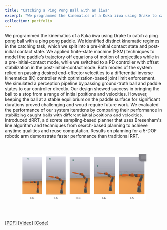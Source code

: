```yaml
---
title: "Catching a Ping Pong Ball with an iiwa"
excerpt: "We programmed the kinematics of a Kuka iiwa using Drake to catch a ping pong ball with a ping pong paddle."
collection: portfolio
---
```


We programmed the kinematics of a Kuka iiwa using Drake to catch a ping pong ball with a ping pong paddle. We identified distinct kinematic regimes in the catching task, which we split into a pre-initial contact state and post-initial contact state. We applied finite-state machine (FSM) techniques to model the paddle’s trajectory off equations of motion of projectiles while in a pre-initial-contact mode, while we switched to a PD controller with offset stabilization in the post-initial-contact mode. Both modes of the system relied on passing desired end-effector velocities to a differential inverse kinematics (IK) controller with optimization-based joint limit enforcement. We simulated a perception pipeline by passing ground-truth ball and paddle states to our controller directly. Our design showed success in bringing the ball to a stop from a range of initial positions and velocities. However, keeping the ball at a stable equilibrium on the paddle surface for significant durations proved challenging and would require future work. We evaluated the performance of our system iterations by comparing their performance in stabilizing caught balls with different initial positions and velocities.  Introduced dRRT, a discrete sampling-based planner that uses Bresenham's line algorithm and techniques from search-based planning to achieve anytime qualities and reuse computation. Results on planning for a 5-DOF robotic arm demonstrate faster performance than traditional RRT.
<br/><img style='margin: auto; display: block; padding: 50px; width: 80% !important; max-width: 700px !important;' src='/images/Ping_Pong.png'>

[[PDF]](https://virajparimi.github.io/files/portfolio-2/report.pdf) [[Video]](https://www.youtube.com/watch?v=c-lpFsNBOzU&list=PLkx8KyIQkMfUbHMSbSVTmCM63rICMdFNI&index=14) [[Code]](https://github.com/cameronwp/ping-pong-catcher)
